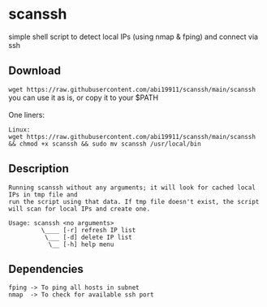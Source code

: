 # scanssh
simple shell script to detect local IPs (using nmap & fping) and connect via ssh

## Download
`wget https://raw.githubusercontent.com/abi19911/scanssh/main/scanssh` <br />
you can use it as is, or copy it to your $PATH <br />
<br />
One liners: <br />
```
Linux:
wget https://raw.githubusercontent.com/abi19911/scanssh/main/scanssh && chmod +x scanssh && sudo mv scanssh /usr/local/bin
```

## Description
```
Running scanssh without any arguments; it will look for cached local IPs in tmp file and
run the script using that data. If tmp file doesn't exist, the script will scan for local IPs and create one.

Usage: scanssh <no arguments>
         \____ [-r] refresh IP list
          \___ [-d] delete IP list
           \__ [-h] help menu
```
## Dependencies
```
fping -> To ping all hosts in subnet
nmap  -> To check for available ssh port 
```
